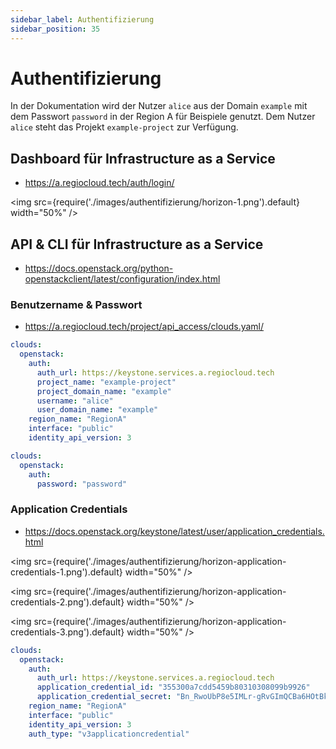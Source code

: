 ```yaml
---
sidebar_label: Authentifizierung
sidebar_position: 35
---
```


# Authentifizierung

In der Dokumentation wird der Nutzer `alice` aus der Domain `example` mit dem
Passwort `password` in der Region A für Beispiele genutzt. Dem Nutzer `alice`
steht das Projekt `example-project` zur Verfügung.

## Dashboard für Infrastructure as a Service

* https://a.regiocloud.tech/auth/login/

<img
  src={require('./images/authentifizierung/horizon-1.png').default}
  width="50%"
/>

## API & CLI für Infrastructure as a Service

* https://docs.openstack.org/python-openstackclient/latest/configuration/index.html

### Benutzername & Passwort

* https://a.regiocloud.tech/project/api_access/clouds.yaml/

```yaml title="clouds.yaml"
clouds:
  openstack:
    auth:
      auth_url: https://keystone.services.a.regiocloud.tech
      project_name: "example-project"
      project_domain_name: "example"
      username: "alice"
      user_domain_name: "example"
    region_name: "RegionA"
    interface: "public"
    identity_api_version: 3
```

```yaml title="secure.yaml"
clouds:
  openstack:
    auth:
      password: "password"
```

### Application Credentials

* https://docs.openstack.org/keystone/latest/user/application_credentials.html

<img
  src={require('./images/authentifizierung/horizon-application-credentials-1.png').default}
  width="50%"
/>

<img
  src={require('./images/authentifizierung/horizon-application-credentials-2.png').default}
  width="50%"
/>

<img
  src={require('./images/authentifizierung/horizon-application-credentials-3.png').default}
  width="50%"
/>

```yaml title="clouds.yaml"
clouds:
  openstack:
    auth:
      auth_url: https://keystone.services.a.regiocloud.tech
      application_credential_id: "355300a7cdd5459b80310308099b9926"
      application_credential_secret: "Bn_RwoUbP8e5IMLr-gRvGImQCBa6HOtBkr5tgDmEJIcqhd3QB|1uE_ORsDVYBQMrAShPFma3DQQmQ7TOU4Fbwg"
    region_name: "RegionA"
    interface: "public"
    identity_api_version: 3
    auth_type: "v3applicationcredential"
```
